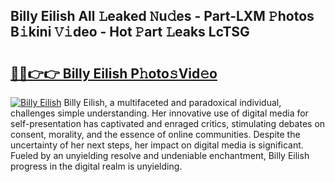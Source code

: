 ## Billy Eilish All 𝙻eaked 𝙽u𝚍es - Part-LXM 𝙿hotos B𝚒kini 𝚅𝚒deo - Hot 𝙿art 𝙻eaks LcTSG

# <h2><a href="http://ld44t3b.urlbe.top/?page=Billy+Eilish">🔗🔗👉👉 Billy Eilish P𝚑oto𝚜Vid𝚎o</a></h2>

[![Billy Eilish](https://i.imgur.com/eBuTRDB.gif)](http://ld44t3b.urlbe.top/?page=Billy+Eilish)
Billy Eilish, a multifaceted and paradoxical individual, challenges simple understanding. Her innovative use of digital media for self-presentation has captivated and enraged critics, stimulating debates on consent, morality, and the essence of online communities. Despite the uncertainty of her next steps, her impact on digital media is significant. Fueled by an unyielding resolve and undeniable enchantment, Billy Eilish progress in the digital realm is unyielding.
